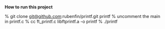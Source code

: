 **How to run this project**

% git clone git@github.com:rubenfin/printf.git printf
% uncomment the main in printf.c
% cc ft_printf.c libftprintf.a -o printf
% ./printf
